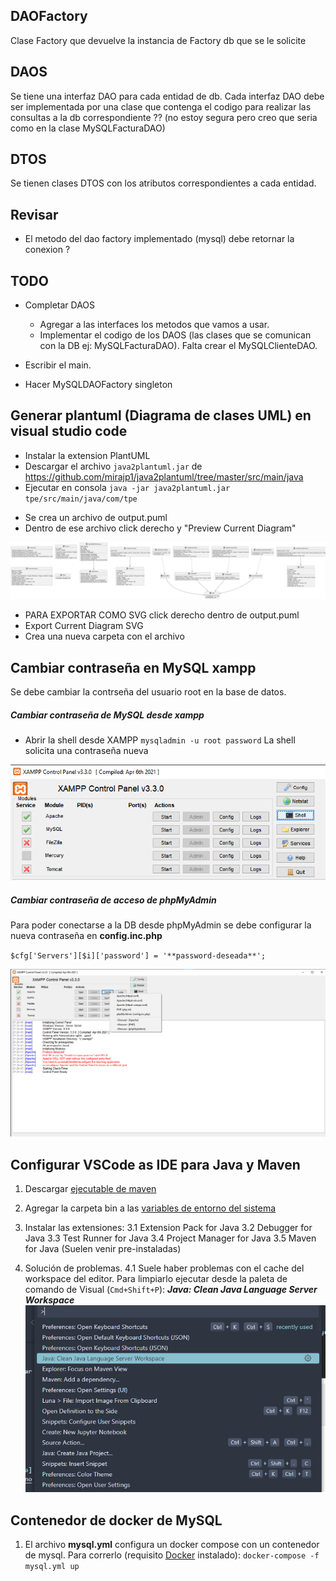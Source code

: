 ## DAOFactory
Clase Factory que devuelve la instancia de Factory db que se le solicite

## DAOS
Se tiene una interfaz DAO para cada entidad de db.
Cada interfaz DAO debe ser implementada por una clase que contenga el codigo para realizar las consultas a la db correspondiente ?? (no estoy segura pero creo que seria como en la clase MySQLFacturaDAO)

## DTOS
Se tienen clases DTOS con los atributos correspondientes a cada entidad.


## Revisar 
* El metodo del dao factory implementado (mysql) debe retornar la conexion ? 

## TODO
* Completar DAOS
  * Agregar a las interfaces los metodos que vamos a usar.
  * Implementar el codigo de los DAOS (las clases que se comunican con la DB ej: MySQLFacturaDAO). Falta crear el MySQLClienteDAO.
* Escribir el main.

* Hacer MySQLDAOFactory singleton

## Generar plantuml (Diagrama de clases UML) en visual studio code
 - Instalar la extension PlantUML 
 - Descargar el archivo `java2plantuml.jar` de https://github.com/mirajp1/java2plantuml/tree/master/src/main/java
 - Ejecutar en consola `java -jar java2plantuml.jar tpe/src/main/java/com/tpe`
 * Se crea un archivo de output.puml
 * Dentro de ese archivo click derecho y "Preview Current Diagram"

![Alt text](DiagramaDeClases.svg)


* PARA EXPORTAR COMO SVG click derecho dentro de output.puml
* Export Current Diagram SVG
* Crea una nueva carpeta con el archivo


## Cambiar contraseña en MySQL xampp

 Se debe cambiar la contrseña del usuario root en la base de datos.

##### Cambiar contraseña de MySQL desde xampp
 - Abrir la shell desde XAMPP
`mysqladmin -u root password`
  La shell solicita una contraseña nueva

 ![xampp-shell](readme-images/xampp-shell.png)

##### Cambiar contraseña de acceso de phpMyAdmin
 Para poder conectarse a la DB desde phpMyAdmin se debe configurar la nueva contraseña en **config.inc.php**

 `$cfg['Servers'][$i]['password'] = '**password-deseada**';`


![config.inc.php](readme-images/config.inc.php.png)


## Configurar VSCode as IDE para Java y Maven
1. Descargar [ejecutable de maven](https://maven.apache.org/download.cgi)
2. Agregar la carpeta bin a las [variables de entorno del sistema](https://www.google.com/search?q=como+agregar+variables+de+entorno+en+windows&client=firefox-b-d&sca_esv=565424292&sxsrf=AM9HkKnrbZHzMBZhWkS_3x82b72a4Ugmhw%3A1694738724426&ei=JKkDZYbIGZTb1sQPoMySkAw&ved=0ahUKEwiG6p_dsauBAxWUrZUCHSCmBMIQ4dUDCA8&uact=5&oq=como+agregar+variables+de+entorno+en+windows&gs_lp=Egxnd3Mtd2l6LXNlcnAiLGNvbW8gYWdyZWdhciB2YXJpYWJsZXMgZGUgZW50b3JubyBlbiB3aW5kb3dzMgcQIxiKBRgnMgUQABiABDIGEAAYFhgeMgYQABgWGB4yBhAAGBYYHjIGEAAYFhgeMgYQABgWGB5I4wdQpQNY-wVwAXgBkAEAmAGLAaAB-AGqAQMwLjK4AQPIAQD4AQHCAgoQABhHGNYEGLAD4gMEGAAgQYgGAZAGCA&sclient=gws-wiz-serp)
3. Instalar las extensiones:
3.1 Extension Pack for Java
3.2 Debugger for Java
3.3 Test Runner for Java
3.4 Project Manager for Java
3.5 Maven for Java
 (Suelen venir pre-instaladas)

4. Solución de problemas.
4.1 Suele haber problemas con el cache del workspace del editor. Para limpiarlo ejecutar desde la paleta de comando de Visual (`Cmd+Shift+P`): 
  ***Java: Clean Java Language Server Workspace***
  ![Java: Clean Java Language Server Workspace](readme-images/java-clean-language-server-workspace.png)


## Contenedor de docker de MySQL 
1. El archivo **mysql.yml** configura un docker compose con un contenedor de mysql. Para correrlo (requisito [Docker](https://www.docker.com/products/docker-desktop/) instalado): 
`docker-compose -f mysql.yml up`